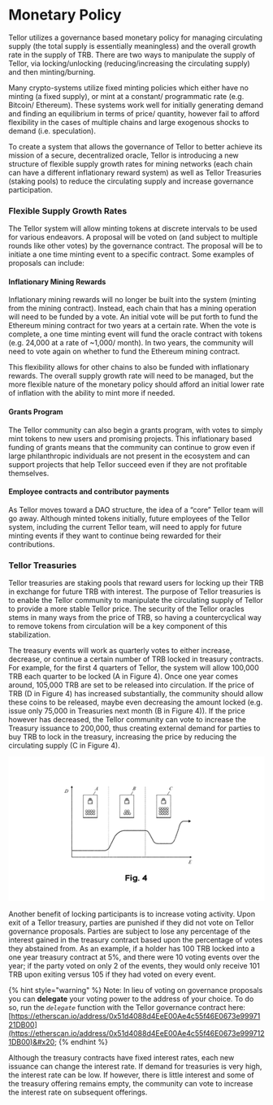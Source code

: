 # Monetary Policy

Tellor utilizes a governance based monetary policy for managing circulating supply (the total supply is essentially meaningless) and the overall growth rate in the supply of TRB. There are two ways to manipulate the supply of Tellor, via locking/unlocking (reducing/increasing the circulating supply) and then minting/burning.

Many crypto-systems utilize fixed minting policies which either have no minting (a fixed supply), or mint at a constant/ programmatic rate (e.g. Bitcoin/ Ethereum). These systems work well for initially generating demand and finding an equilibrium in terms of price/ quantity, however fail to afford flexibility in the cases of multiple chains and large exogenous shocks to demand (i.e. speculation).

To create a system that allows the governance of Tellor to better achieve its mission of a secure, decentralized oracle, Tellor is introducing a new structure of flexible supply growth rates for mining networks (each chain can have a different inflationary reward system) as well as Tellor Treasuries (staking pools) to reduce the circulating supply and increase governance participation.

### Flexible Supply Growth Rates

The Tellor system will allow minting tokens at discrete intervals to be used for various endeavors. A proposal will be voted on (and subject to multiple rounds like other votes) by the governance contract. The proposal will be to initiate a one time minting event to a specific contract. Some examples of proposals can include:

#### Inflationary Mining Rewards

Inflationary mining rewards will no longer be built into the system (minting from the mining contract). Instead, each chain that has a mining operation will need to be funded by a vote. An initial vote will be put forth to fund the Ethereum mining contract for two years at a certain rate. When the vote is complete, a one time minting event will fund the oracle contract with tokens (e.g. 24,000 at a rate of \~1,000/ month). In two years, the community will need to vote again on whether to fund the Ethereum mining contract.

This flexibility allows for other chains to also be funded with inflationary rewards. The overall supply growth rate will need to be managed, but the more flexible nature of the monetary policy should afford an initial lower rate of inflation with the ability to mint more if needed.

#### Grants Program

The Tellor community can also begin a grants program, with votes to simply mint tokens to new users and promising projects. This inflationary based funding of grants means that the community can continue to grow even if large philanthropic individuals are not present in the ecosystem and can support projects that help Tellor succeed even if they are not profitable themselves.

#### Employee contracts and contributor payments

As Tellor moves toward a DAO structure, the idea of a “core” Tellor team will go away. Although minted tokens initially, future employees of the Tellor system, including the current Tellor team, will need to apply for future minting events if they want to continue being rewarded for their contributions.

### Tellor Treasuries

Tellor treasuries are staking pools that reward users for locking up their TRB in exchange for future TRB with interest. The purpose of Tellor treasuries is to enable the Tellor community to manipulate the circulating supply of Tellor to provide a more stable Tellor price. The security of the Tellor oracles stems in many ways from the price of TRB, so having a countercyclical way to remove tokens from circulation will be a key component of this stabilization.

The treasury events will work as quarterly votes to either increase, decrease, or continue a certain number of TRB locked in treasury contracts. For example, for the first 4 quarters of Tellor, the system will allow 100,000 TRB each quarter to be locked (A in Figure 4). Once one year comes around, 105,000 TRB are set to be released into circulation. If the price of TRB (D in Figure 4) has increased substantially, the community should allow these coins to be released, maybe even decreasing the amount locked (e.g. issue only 75,000 in Treasuries next month (B in Figure 4)). If the price however has decreased, the Tellor community can vote to increase the Treasury issuance to 200,000, thus creating external demand for parties to buy TRB to lock in the treasury, increasing the price by reducing the circulating supply (C in Figure 4).

![](<../../.gitbook/assets/3 (2)>)

Another benefit of locking participants is to increase voting activity. Upon exit of a Tellor treasury, parties are punished if they did not vote on Tellor governance proposals. Parties are subject to lose any percentage of the interest gained in the treasury contract based upon the percentage of votes they abstained from. As an example, if a holder has 100 TRB locked into a one year treasury contract at 5%, and there were 10 voting events over the year; if the party voted on only 2 of the events, they would only receive 101 TRB upon exiting versus 105 if they had voted on every event.

{% hint style="warning" %}
Note: In lieu of voting on governance proposals you can **delegate** your voting power to the address of your choice.  To do so, run the _`delegate`_ function with the Tellor governance contract here: [https://etherscan.io/address/0x51d4088d4EeE00Ae4c55f46E0673e9997121DB00](https://etherscan.io/address/0x51d4088d4EeE00Ae4c55f46E0673e9997121DB00)&#x20;
{% endhint %}

Although the treasury contracts have fixed interest rates, each new issuance can change the interest rate. If demand for treasuries is very high, the interest rate can be low. If however, there is little interest and some of the treasury offering remains empty, the community can vote to increase the interest rate on subsequent offerings.
